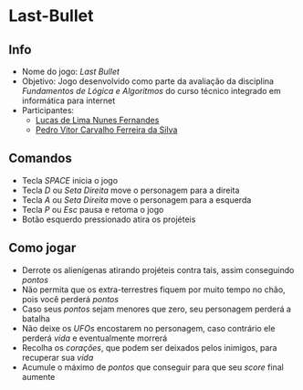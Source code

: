 # Last-Bullet

## Info

- Nome do jogo: *Last Bullet*
- Objetivo: Jogo desenvolvido como parte da avaliação da disciplina *Fundamentos de Lógica e Algoritmos* do curso técnico integrado em informática para internet
- Participantes:
  - [Lucas de Lima Nunes Fernandes](https://github.com/monzadrifteiro/)
  - [Pedro Vitor Carvalho Ferreira da Silva](https://github.com/PedroVitorCarFerSilva/)

## Comandos

- Tecla *SPACE* inicia o jogo
- Tecla *D* ou *Seta Direita* move o personagem para a direita
- Tecla *A* ou *Seta Direita* move o personagem para a esquerda
- Tecla *P* ou *Esc* pausa e retoma o jogo
- Botão esquerdo pressionado atira os projéteis

## Como jogar

- Derrote os alienígenas atirando projéteis contra tais, assim conseguindo *pontos*
- Não permita que os extra-terrestres fiquem por muito tempo no chão, pois você perderá *pontos*
- Caso seus *pontos* sejam menores que zero, seu personagem perderá a batalha
- Não deixe os *UFOs* encostarem no personagem, caso contrário ele perderá *vida* e eventualmente morrerá
- Recolha os *corações*, que podem ser deixados pelos inimigos, para recuperar sua *vida*
- Acumule o máximo de *pontos* que conseguir para que seu *score* final aumente
